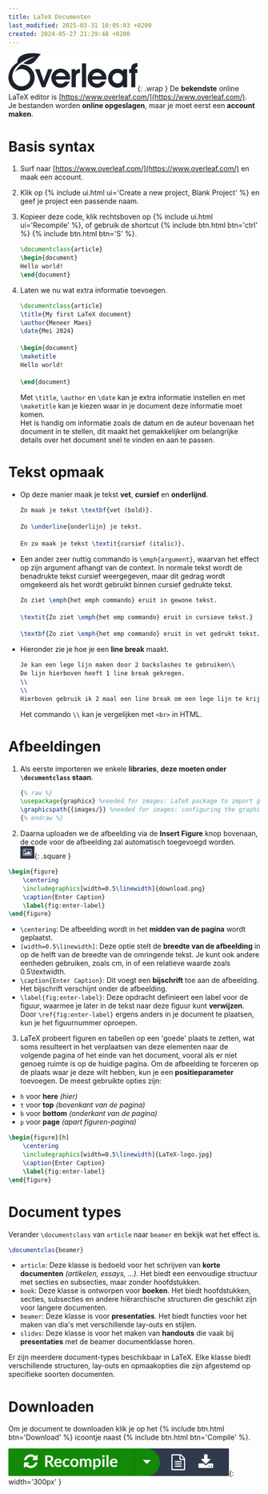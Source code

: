```yaml
---
title: LaTeX Documenten
last_modified: 2025-03-31 10:05:03 +0200
created: 2024-05-27 21:29:48 +0200
---
```


![](images/overleaf.svg){: .wrap }
De **bekendste** online LaTeX editor is [https://www.overleaf.com/](https://www.overleaf.com/).  
Je bestanden worden **online opgeslagen**, maar je moet eerst een **account maken**.

# Basis syntax

1. Surf naar [https://www.overleaf.com/](https://www.overleaf.com/) en maak een account.
2. Klik op {% include ui.html ui='Create a new project, Blank Project' %} en geef je project een passende naam.
3. Kopieer deze code, klik rechtsboven op {% include ui.html ui='Recompile' %}, of gebruik de shortcut {% include btn.html btn='ctrl' %} {% include btn.html btn='S' %}.
   ```latex
   \documentclass{article}
   \begin{document}
   Hello world!
   \end{document}
   ```
4. Laten we nu wat extra informatie toevoegen.

   ```latex
   \documentclass{article}
   \title{My first LaTeX document}
   \author{Meneer Maes}
   \date{Mei 2024}

   \begin{document}
   \maketitle
   Hello world!

   \end{document}
   ```

   Met `\title`, `\author` en `\date` kan je extra informatie instellen en met `\maketitle` kan je kiezen waar in je document deze informatie moet komen.  
   Het is handig om informatie zoals de datum en de auteur bovenaan het document in te stellen, dit maakt het gemakkelijker om belangrijke details over het document snel te vinden en aan te passen.

# Tekst opmaak

- Op deze manier maak je tekst **vet**, **cursief** en **onderlijnd**.

  ```latex
  Zo maak je tekst \textbf{vet (bold)}.

  Zo \underline{onderlijn} je tekst.

  En zo maak je tekst \textit{cursief (italic)}.
  ```

- Een ander zeer nuttig commando is `\emph{argument}`, waarvan het effect op zijn argument afhangt van de context. In normale tekst wordt de benadrukte tekst cursief weergegeven, maar dit gedrag wordt omgekeerd als het wordt gebruikt binnen cursief gedrukte tekst.

  ```latex
  Zo ziet \emph{het emph commando} eruit in gewone tekst.

  \textit{Zo ziet \emph{het emp commando} eruit in cursieve tekst.}

  \textbf{Zo ziet \emph{het emp commando} eruit in vet gedrukt tekst.}
  ```

- Hieronder zie je hoe je een **line break** maakt.
  ```latex
  Je kan een lege lijn maken door 2 backslashes te gebruiken\\
  De lijn hierboven heeft 1 line break gekregen.
  \\
  \\
  Hierboven gebruik ik 2 maal een line break om een lege lijn te krijgen.
  ```
  Het commando `\\` kan je vergelijken met `<br>` in HTML.

# Afbeeldingen

1. Als eerste importeren we enkele **libraries**, **deze moeten onder `\documentclass` staan**.
   ```latex
   {% raw %}
   \usepackage{graphicx} %needed for images: LaTeX package to import graphics
   \graphicspath{{images/}} %needed for images: configuring the graphicx package
   {% endraw %}
   ```
2. Daarna uploaden we de afbeelding via de **Insert Figure** knop bovenaan, de code voor de afbeelding zal automatisch toegevoegd worden.  
   ![](images/image-btn.png){: .square }

```latex
\begin{figure}
	\centering
	\includegraphics[width=0.5\linewidth]{download.png}
	\caption{Enter Caption}
	\label{fig:enter-label}
\end{figure}
```

- `\centering`: De afbeelding wordt in het **midden van de pagina** wordt geplaatst.
- `[width=0.5\linewidth]`: Deze optie stelt de **breedte van de afbeelding** in op de helft van de breedte van de omringende tekst. Je kunt ook andere eenheden gebruiken, zoals cm, in of een relatieve waarde zoals 0.5\textwidth.
- `\caption{Enter Caption}`: Dit voegt een **bijschrift** toe aan de afbeelding. Het bijschrift verschijnt onder de afbeelding.
- `\label{fig:enter-label}`: Deze opdracht definieert een label voor de figuur, waarmee je later in de tekst naar deze figuur kunt **verwijzen**. Door `\ref{fig:enter-label}` ergens anders in je document te plaatsen, kun je het figuurnummer oproepen.

3. LaTeX probeert figuren en tabellen op een 'goede' plaats te zetten, wat soms resulteert in het verplaatsen van deze elementen naar de volgende pagina of het einde van het document, vooral als er niet genoeg ruimte is op de huidige pagina.
   Om de afbeelding te forceren op de plaats waar je deze wilt hebben, kun je een **positieparameter** toevoegen. De meest gebruikte opties zijn:

- `h` voor **here** _(hier)_
- `t` voor **top** _(bovenkant van de pagina)_
- `b` voor **bottom** _(onderkant van de pagina)_
- `p` voor **page** _(apart figuren-pagina)_

```latex
\begin{figure}[h]
	\centering
	\includegraphics[width=0.5\linewidth]{LaTeX-logo.jpg}
	\caption{Enter Caption}
	\label{fig:enter-label}
\end{figure}
```

# Document types

Verander `\documentclass` van `article` naar `beamer` en bekijk wat het effect is.

```latex
\documentclas{beamer}
```

- `article`: Deze klasse is bedoeld voor het schrijven van **korte documenten** _(artikelen, essays, ...)_. Het biedt een eenvoudige structuur met secties en subsecties, maar zonder hoofdstukken.
- `book`: Deze klasse is ontworpen voor **boeken**. Het biedt hoofdstukken, secties, subsecties en andere hiërarchische structuren die geschikt zijn voor langere documenten.
- `beamer`: Deze klasse is voor **presentaties**. Het biedt functies voor het maken van dia's met verschillende lay-outs en stijlen.
- `slides`: Deze klasse is voor het maken van **handouts** die vaak bij **presentaties** met de beamer documentklasse horen.

Er zijn meerdere document-types beschikbaar in LaTeX. Elke klasse biedt verschillende structuren, lay-outs en opmaakopties die zijn afgestemd op specifieke soorten documenten.

# Downloaden

Om je document te downloaden klik je op het {% include btn.html btn='Download' %} icoontje naast {% include btn.html btn='Compile' %}.

![download](images/download.png){: width='300px' }

